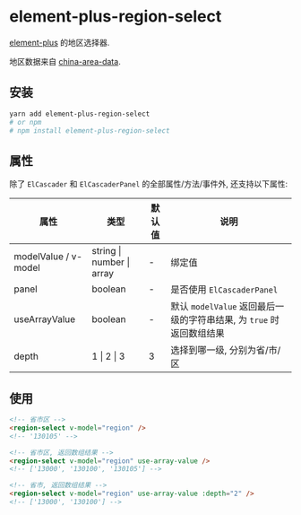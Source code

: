 # element-plus-region-select

[element-plus](https://github.com/element-plus/element-plus) 的地区选择器.

地区数据来自 [china-area-data](https://github.com/airyland/china-area-data).

## 安装

```bash
yarn add element-plus-region-select
# or npm
# npm install element-plus-region-select
```

## 属性

除了 `ElCascader` 和 `ElCascaderPanel` 的全部属性/方法/事件外, 还支持以下属性:

| 属性 | 类型 | 默认值 | 说明 |
| -- | -- | -- | -- |
| modelValue / v-model | string \| number \| array | - | 绑定值 |
| panel | boolean | - | 是否使用 `ElCascaderPanel` |
| useArrayValue | boolean | - | 默认 `modelValue` 返回最后一级的字符串结果, 为 `true` 时返回数组结果 |
| depth | 1 \| 2 \| 3 | 3 | 选择到哪一级, 分别为省/市/区 |

## 使用

```html
<!-- 省市区 -->
<region-select v-model="region" />
<!-- '130105' -->

<!-- 省市区, 返回数组结果 -->
<region-select v-model="region" use-array-value />
<!-- ['13000', '130100', '130105'] -->

<!-- 省市, 返回数组结果 -->
<region-select v-model="region" use-array-value :depth="2" />
<!-- ['13000', '130100'] -->
```
